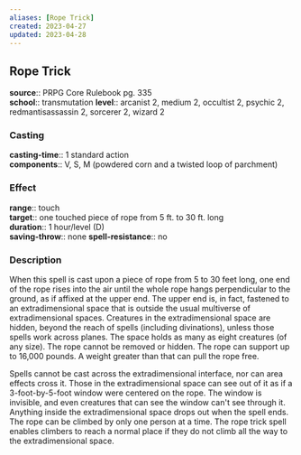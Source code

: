 ```yaml
---
aliases: [Rope Trick]
created: 2023-04-27
updated: 2023-04-28
---
```


## Rope Trick

**source**:: PRPG Core Rulebook pg. 335  
**school**:: transmutation
**level**:: arcanist 2, medium 2, occultist 2, psychic 2, redmantisassassin 2, sorcerer 2, wizard 2

### Casting

**casting-time**:: 1 standard action  
**components**:: V, S, M (powdered corn and a twisted loop of parchment)

### Effect

**range**:: touch  
**target**:: one touched piece of rope from 5 ft. to 30 ft. long  
**duration**:: 1 hour/level (D)  
**saving-throw**:: none
**spell-resistance**:: no

### Description

When this spell is cast upon a piece of rope from 5 to 30 feet long, one end of the rope rises into the air until the whole rope hangs perpendicular to the ground, as if affixed at the upper end. The upper end is, in fact, fastened to an extradimensional space that is outside the usual multiverse of extradimensional spaces. Creatures in the extradimensional space are hidden, beyond the reach of spells (including divinations), unless those spells work across planes. The space holds as many as eight creatures (of any size). The rope cannot be removed or hidden. The rope can support up to 16,000 pounds. A weight greater than that can pull the rope free.  
  
Spells cannot be cast across the extradimensional interface, nor can area effects cross it. Those in the extradimensional space can see out of it as if a 3-foot-by-5-foot window were centered on the rope. The window is invisible, and even creatures that can see the window can't see through it. Anything inside the extradimensional space drops out when the spell ends. The rope can be climbed by only one person at a time. The rope trick spell enables climbers to reach a normal place if they do not climb all the way to the extradimensional space.
